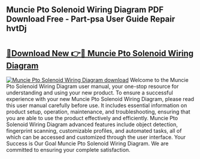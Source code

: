 ## Muncie Pto Solenoid Wiring Diagram PDF Download Free - Part-psa User Guide Repair hvtDj

# <h2><a href="http://dfpqlby.blite.top/?on=Muncie+Pto+Solenoid+Wiring+Diagram">🔗Download New 👉🔴 Muncie Pto Solenoid Wiring Diagram</a></h2>

[![Muncie Pto Solenoid Wiring Diagram download](https://i.imgur.com/lujVjoI.png)](http://dfpqlby.blite.top/?on=Muncie+Pto+Solenoid+Wiring+Diagram)
Welcome to the Muncie Pto Solenoid Wiring Diagram user manual, your one-stop resource for understanding and using your new product. To ensure a successful experience with your new Muncie Pto Solenoid Wiring Diagram, please read this user manual carefully before use. It includes essential information on product setup, operation, maintenance, and troubleshooting, ensuring that you are able to use the product effectively and efficiently. Muncie Pto Solenoid Wiring Diagram advanced features include object detection, fingerprint scanning, customizable profiles, and automated tasks, all of which can be accessed and customized through the user interface. Your Success is Our Goal Muncie Pto Solenoid Wiring Diagram. We are committed to ensuring your complete satisfaction.
